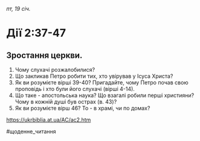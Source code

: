 
_пт, 19 січ._

# Дії 2:37-47

## Зростання церкви.
1. Чому слухачі розжалобилися?
2. Що закликав Петро робити тих, хто увірував у Ісуса Христа?
3. Як ви розумієте вірші 39-40? Пригадайте, чому Петро почав свою проповідь і хто були його слухачі (вірші 4-14).
4. Що таке - апостольська наука? Що взагалі робили перші християни? Чому в кожній душі був острах (в. 43)?
5. Як ви розумієте вірш 46? То - в храмі, чи по домах?

https://ukrbiblia.at.ua/AC/ac2.htm 

#щоденне_читання

